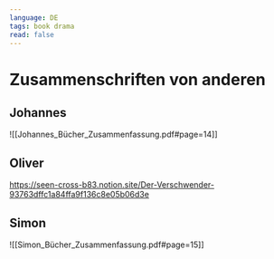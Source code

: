 ```yaml
---
language: DE
tags: book drama
read: false
---
```


# Zusammenschriften von anderen
## Johannes

![[Johannes_Bücher_Zusammenfassung.pdf#page=14]]
## Oliver
https://seen-cross-b83.notion.site/Der-Verschwender-93763dffc1a84ffa9f136c8e05b06d3e

## Simon
![[Simon_Bücher_Zusammenfassung.pdf#page=15]]